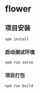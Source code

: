 # flower

## 项目安装
```
npm install
```

### 启动测试环境
```
npm run serve
```

### 项目打包
```
npm run build
```
